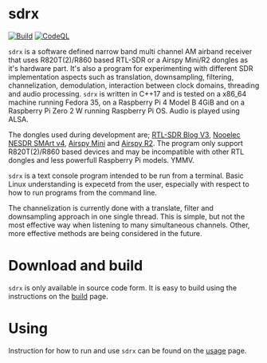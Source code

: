 sdrx
====

[![Build](https://github.com/johanhedin/sdrx/actions/workflows/c-cpp.yml/badge.svg)](https://github.com/johanhedin/sdrx/actions/workflows/c-cpp.yml)
[![CodeQL](https://github.com/johanhedin/sdrx/actions/workflows/codeql-analysis.yml/badge.svg)](https://github.com/johanhedin/sdrx/actions/workflows/codeql-analysis.yml)

`sdrx` is a software defined narrow band multi channel AM airband receiver that
uses R820T(2)/R860 based RTL-SDR or a Airspy Mini/R2 dongles as it's hardware
part. It's also a program for experimenting with different SDR implementation
aspects such as translation, downsampling, filtering, channelization,
demodulation, interaction between clock domains, threading and audio processing.
`sdrx` is written in C++17 and is tested on a x86_64 machine running Fedora 35,
on a Raspberry Pi 4 Model B 4GiB and on a Raspberry Pi Zero 2 W running Raspberry
Pi OS. Audio is played using ALSA.

The dongles used during development are; [RTL-SDR Blog V3](https://www.rtl-sdr.com/buy-rtl-sdr-dvb-t-dongles),
[Nooelec NESDR SMArt v4](https://www.nooelec.com/store/sdr/sdr-receivers/smart/nesdr-smart-sdr.html),
[Airspy Mini](https://airspy.com/airspy-mini) and [Airspy R2](https://airspy.com/airspy-r2).
The program only support R820T(2)/R860 based devices and may be incompatible
with other RTL dongles and less powerfull Raspberry Pi models. YMMV.

`sdrx` is a text console program intended to be run from a terminal. Basic Linux
understanding is expecetd from the user, especially with respect to how to
run programs from the command line.

The channelization is currently done with a translate, filter and downsampling
approach in one single thread. This is simple, but not the most effective way
when listening to many simultaneous channels. Other, more effective methods are
being considered in the future.


Download and build
====
`sdrx` is only available in source code form. It is easy to build using the
instructions on the [build](doc/BUILD.md) page.


Using
====
Instruction for how to run and use `sdrx` can be found on the [usage](doc/USAGE.md)
page.
